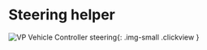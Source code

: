 # Steering helper 

![VP Vehicle Controller steering](/img/blocks/vpp-steering-inspector.png){: .img-small .clickview }

